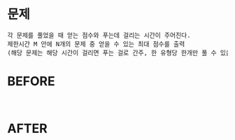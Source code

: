 # 문제

<pre>
각 문제를 풀었을 때 얻는 점수와 푸는데 걸리는 시간이 주어진다.
제한시간 M 안에 N개의 문제 중 얻을 수 있는 최대 점수를 출력
(해당 문제는 해당 시간이 걸리면 푸는 걸로 간주, 한 유형당 한개만 풀 수 있음)
</pre>

# BEFORE

<pre>

</pre>

# AFTER

<pre>

</pre>
